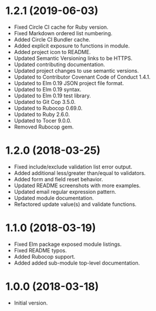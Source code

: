# 1.2.1 (2019-06-03)

- Fixed Circle CI cache for Ruby version.
- Fixed Markdown ordered list numbering.
- Added Circle CI Bundler cache.
- Added explicit exposure to functions in module.
- Added project icon to README.
- Updated Semantic Versioning links to be HTTPS.
- Updated contributing documentation.
- Updated project changes to use semantic versions.
- Updated to Contributor Covenant Code of Conduct 1.4.1.
- Updated to Elm 0.19 JSON project file format.
- Updated to Elm 0.19 syntax.
- Updated to Elm 0.19 test library.
- Updated to Git Cop 3.5.0.
- Updated to Rubocop 0.69.0.
- Updated to Ruby 2.6.0.
- Updated to Tocer 9.0.0.
- Removed Rubocop gem.

# 1.2.0 (2018-03-25)

- Fixed include/exclude validation list error output.
- Added additional less/greater than/equal to validators.
- Added form and field reset behavior.
- Updated README screenshots with more examples.
- Updated email regular expression pattern.
- Updated module documentation.
- Refactored update value(s) and validate functions.

# 1.1.0 (2018-03-19)

- Fixed Elm package exposed module listings.
- Fixed README typos.
- Added Rubocop support.
- Added added sub-module top-level documentation.

# 1.0.0 (2018-03-18)

- Initial version.
